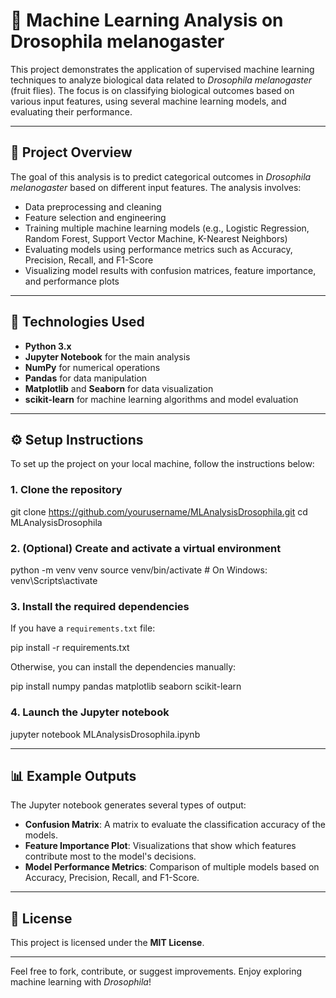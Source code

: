 🧠 Machine Learning Analysis on Drosophila melanogaster
===========================================================

This project demonstrates the application of supervised machine learning techniques to analyze biological data related to _Drosophila melanogaster_ (fruit flies). The focus is on classifying biological outcomes based on various input features, using several machine learning models, and evaluating their performance.

* * *

📌 Project Overview
-------------------

The goal of this analysis is to predict categorical outcomes in _Drosophila melanogaster_ based on different input features. The analysis involves:

*   Data preprocessing and cleaning
*   Feature selection and engineering
*   Training multiple machine learning models (e.g., Logistic Regression, Random Forest, Support Vector Machine, K-Nearest Neighbors)
*   Evaluating models using performance metrics such as Accuracy, Precision, Recall, and F1-Score
*   Visualizing model results with confusion matrices, feature importance, and performance plots

* * *

🧪 Technologies Used
--------------------

*   **Python 3.x**
*   **Jupyter Notebook** for the main analysis
*   **NumPy** for numerical operations
*   **Pandas** for data manipulation
*   **Matplotlib** and **Seaborn** for data visualization
*   **scikit-learn** for machine learning algorithms and model evaluation

* * *

  

⚙️ Setup Instructions
---------------------

To set up the project on your local machine, follow the instructions below:

### 1\. Clone the repository

  git clone https://github.com/yourusername/MLAnalysisDrosophila.git
  cd MLAnalysisDrosophila
  

### 2\. (Optional) Create and activate a virtual environment

  python -m venv venv
  source venv/bin/activate         # On Windows: venv\\Scripts\\activate
  

### 3\. Install the required dependencies

If you have a `requirements.txt` file:

  pip install -r requirements.txt
  

Otherwise, you can install the dependencies manually:

  pip install numpy pandas matplotlib seaborn scikit-learn
  

### 4\. Launch the Jupyter notebook

  jupyter notebook MLAnalysisDrosophila.ipynb
  

* * *

📊 Example Outputs
------------------

The Jupyter notebook generates several types of output:

*   **Confusion Matrix**: A matrix to evaluate the classification accuracy of the models.
*   **Feature Importance Plot**: Visualizations that show which features contribute most to the model's decisions.
*   **Model Performance Metrics**: Comparison of multiple models based on Accuracy, Precision, Recall, and F1-Score.

* * *


📄 License
----------

This project is licensed under the **MIT License**.

* * *

Feel free to fork, contribute, or suggest improvements. Enjoy exploring machine learning with _Drosophila_!
